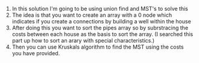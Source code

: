 1. In this solution I'm going to be using union find and MST's to solve this
2. The idea is that you want to create an array with a 0 node which indicates if you create a connections by building a well within the house
3. After doing this you want to sort the pipes array so by subrstracing the costs between each house as the basis to sort the array. (I searched this part up how to sort an arary with special characteristics.)
4. Then you can use Kruskals algorithm to find the MST using the costs you have provided.


